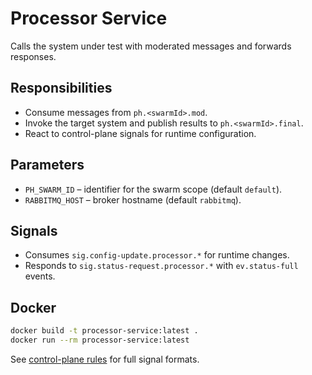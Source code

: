 # Processor Service

Calls the system under test with moderated messages and forwards responses.

## Responsibilities
- Consume messages from `ph.<swarmId>.mod`.
- Invoke the target system and publish results to `ph.<swarmId>.final`.
- React to control-plane signals for runtime configuration.

## Parameters
- `PH_SWARM_ID` – identifier for the swarm scope (default `default`).
- `RABBITMQ_HOST` – broker hostname (default `rabbitmq`).

## Signals
- Consumes `sig.config-update.processor.*` for runtime changes.
- Responds to `sig.status-request.processor.*` with `ev.status-full` events.

## Docker
```bash
docker build -t processor-service:latest .
docker run --rm processor-service:latest
```

See [control-plane rules](../docs/rules/control-plane-rules.md) for full signal formats.
